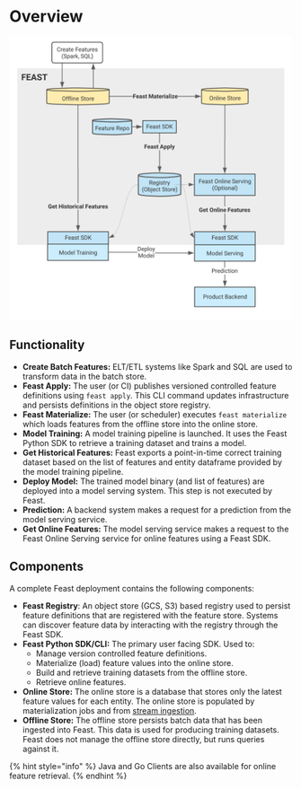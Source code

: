 # Overview

![Feast Architecture Diagram](<../../.gitbook/assets/image (4).png>)

## Functionality

* **Create Batch Features:** ELT/ETL systems like Spark and SQL are used to transform data in the batch store.
* **Feast Apply:** The user (or CI) publishes versioned controlled feature definitions using `feast apply`. This CLI command updates infrastructure and persists definitions in the object store registry.
* **Feast Materialize:** The user (or scheduler) executes `feast materialize` which loads features from the offline store into the online store.
* **Model Training:** A model training pipeline is launched. It uses the Feast Python SDK to retrieve a training dataset and trains a model.
* **Get Historical Features:** Feast exports a point-in-time correct training dataset based on the list of features and entity dataframe provided by the model training pipeline.
* **Deploy Model:** The trained model binary (and list of features) are deployed into a model serving system. This step is not executed by Feast.
* **Prediction:** A backend system makes a request for a prediction from the model serving service.
* **Get Online Features:** The model serving service makes a request to the Feast Online Serving service for online features using a Feast SDK.

## Components

A complete Feast deployment contains the following components:

* **Feast Registry**: An object store (GCS, S3) based registry used to persist feature definitions that are registered with the feature store. Systems can discover feature data by interacting with the registry through the Feast SDK.
* **Feast Python SDK/CLI:** The primary user facing SDK. Used to:
  * Manage version controlled feature definitions.
  * Materialize (load) feature values into the online store.
  * Build and retrieve training datasets from the offline store.
  * Retrieve online features.
* **Online Store:** The online store is a database that stores only the latest feature values for each entity. The online store is populated by materialization jobs and from [stream ingestion](../../reference/data-sources/push.md).
* **Offline Store:** The offline store persists batch data that has been ingested into Feast. This data is used for producing training datasets. Feast does not manage the offline store directly, but runs queries against it.

{% hint style="info" %}
Java and Go Clients are also available for online feature retrieval.
{% endhint %}

